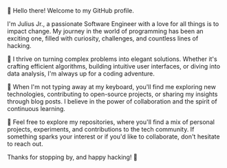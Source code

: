 👋 Hello there! Welcome to my GitHub profile.

I'm Julius Jr., a passionate Software Engineer with a love for all things is to impact change. My journey in the world of programming has been an exciting one, filled with curiosity, challenges, and countless lines of hacking.

🚀 I thrive on turning complex problems into elegant solutions. Whether it's crafting efficient algorithms, building intuitive user interfaces, or diving into data analysis, I'm always up for a coding adventure.


🌱 When I'm not typing away at my keyboard, you'll find me exploring new technologies, contributing to open-source projects, or sharing my insights through blog posts. I believe in the power of collaboration and the spirit of continuous learning.

<!--
[![Jrius4's GitHub stats](https://github-readme-stats.vercel.app/api?username=Jrius4)](https://github.com/Jrius4/github-readme-stats)
-->

🔗 Feel free to explore my repositories, where you'll find a mix of personal projects, experiments, and contributions to the tech community. If something sparks your interest or if you'd like to collaborate, don't hesitate to reach out.

Thanks for stopping by, and happy hacking! 🌟


<!--
- 
- 👀 I’m interested in computer network automation.
- 🌱 I’m currently learning system analysis with python language ...
- 💞️ I’m looking to collaborate on life transforming solution ...
- 📫 How to reach me kazibwejuliusjunior@gmail.com ...
-->

<!---
Jrius4/Jrius4 is a ✨ special ✨ repository because its `README.md` (this file) appears on your GitHub profile.
You can click the Preview link to take a look at your changes.
--->
